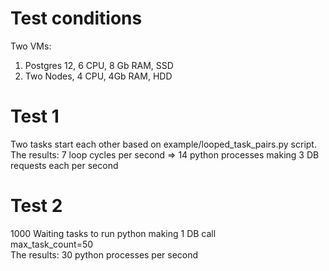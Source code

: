# Test conditions
Two VMs:
1) Postgres 12, 6 CPU, 8 Gb RAM, SSD
2) Two Nodes, 4 CPU, 4Gb RAM, HDD

# Test 1
Two tasks start each other based on example/looped_task_pairs.py script. \
The results: 7 loop cycles per second => 14 python processes making 3 DB requests each per second

# Test 2
1000 Waiting tasks to run python making 1 DB call \
max_task_count=50 \
The results: 30 python processes per second

